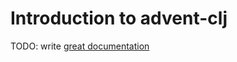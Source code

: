 # Introduction to advent-clj

TODO: write [great documentation](http://jacobian.org/writing/what-to-write/)
